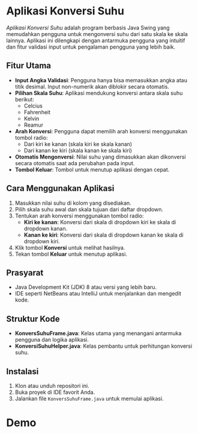 # Aplikasi Konversi Suhu

*Aplikasi Konversi Suhu* adalah program berbasis Java Swing yang memudahkan pengguna untuk mengonversi suhu dari satu skala ke skala lainnya. Aplikasi ini dilengkapi dengan antarmuka pengguna yang intuitif dan fitur validasi input untuk pengalaman pengguna yang lebih baik.

## Fitur Utama

- **Input Angka Validasi**: Pengguna hanya bisa memasukkan angka atau titik desimal. Input non-numerik akan diblokir secara otomatis.
- **Pilihan Skala Suhu**: Aplikasi mendukung konversi antara skala suhu berikut:
  - Celcius
  - Fahrenheit
  - Kelvin
  - Reamur
- **Arah Konversi**: Pengguna dapat memilih arah konversi menggunakan tombol radio:
  - Dari kiri ke kanan (skala kiri ke skala kanan)
  - Dari kanan ke kiri (skala kanan ke skala kiri)
- **Otomatis Mengonversi**: Nilai suhu yang dimasukkan akan dikonversi secara otomatis saat ada perubahan pada input.
- **Tombol Keluar**: Tombol untuk menutup aplikasi dengan cepat.

## Cara Menggunakan Aplikasi

1. Masukkan nilai suhu di kolom yang disediakan.
2. Pilih skala suhu awal dan skala tujuan dari daftar dropdown.
3. Tentukan arah konversi menggunakan tombol radio:
   - **Kiri ke kanan**: Konversi dari skala di dropdown kiri ke skala di dropdown kanan.
   - **Kanan ke kiri**: Konversi dari skala di dropdown kanan ke skala di dropdown kiri.
4. Klik tombol **Konversi** untuk melihat hasilnya.
5. Tekan tombol **Keluar** untuk menutup aplikasi.

## Prasyarat

- Java Development Kit (JDK) 8 atau versi yang lebih baru.
- IDE seperti NetBeans atau IntelliJ untuk menjalankan dan mengedit kode.

## Struktur Kode

- **KonversSuhuFrame.java**: Kelas utama yang menangani antarmuka pengguna dan logika aplikasi.
- **KonversiSuhuHelper.java**: Kelas pembantu untuk perhitungan konversi suhu.

## Instalasi

1. Klon atau unduh repositori ini.
2. Buka proyek di IDE favorit Anda.
3. Jalankan file `KonversSuhuFrame.java` untuk memulai aplikasi.

# Demo

